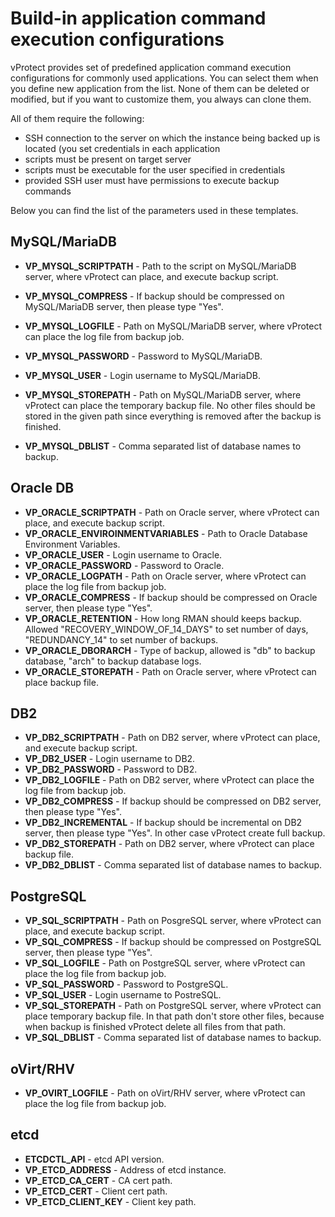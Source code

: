 # Build-in application command execution configurations 

vProtect provides set of predefined application command execution configurations for commonly used applications. You can select them when you define new application from the list. None of them can be deleted or modified, but if you want to customize them, you always can clone them.

All of them require the following:

* SSH connection to the server on which the instance being backed up is located (you set credentials in each application
* scripts must be present on target server
* scripts must be executable for the user specified in credentials
* provided SSH user must have permissions to execute backup commands

Below you can find the list of the parameters used in these templates.

## MySQL/MariaDB

- **VP\_MYSQL\_SCRIPTPATH** - Path to the script on MySQL/MariaDB server, where vProtect can place, and execute backup script.

- **VP\_MYSQL\_COMPRESS** - If backup should be compressed on MySQL/MariaDB server, then please type \"Yes\".

- **VP\_MYSQL\_LOGFILE** - Path on MySQL/MariaDB server, where vProtect can place the log file from backup job.

- **VP\_MYSQL\_PASSWORD** - Password to MySQL/MariaDB.

- **VP\_MYSQL\_USER** - Login username to MySQL/MariaDB.

- **VP\_MYSQL\_STOREPATH** - Path on MySQL/MariaDB server, where vProtect can place the temporary backup file. No other files should be stored in the given path since everything is removed after the backup is finished.

- **VP\_MYSQL\_DBLIST** - Comma separated list of database names to backup.

## Oracle DB

- **VP\_ORACLE\_SCRIPTPATH** - Path on Oracle server, where vProtect can place, and execute backup script.
- **VP\_ORACLE\_ENVIROINMENTVARIABLES** - Path to Oracle Database Environment Variables.
- **VP\_ORACLE\_USER** - Login username to Oracle.
- **VP\_ORACLE\_PASSWORD** - Password to Oracle.
- **VP\_ORACLE\_LOGPATH** - Path on Oracle server, where vProtect can place the log file from backup job.
- **VP\_ORACLE\_COMPRESS** - If backup should be compressed on Oracle server, then please type \"Yes\".
- **VP\_ORACLE\_RETENTION** - How long RMAN should keeps backup. Allowed "RECOVERY\_WINDOW\_OF\_14\_DAYS\" to set number of days, \"REDUNDANCY\_14\" to set number of backups.
- **VP\_ORACLE\_DBORARCH** - Type of backup, allowed is \"db\" to backup database, \"arch\" to backup database logs.
- **VP\_ORACLE\_STOREPATH** - Path on Oracle server, where vProtect can place backup file.


## DB2

- **VP\_DB2\_SCRIPTPATH** - Path on DB2 server, where vProtect can place, and execute backup script.
- **VP\_DB2\_USER** - Login username to DB2.
- **VP\_DB2\_PASSWORD** - Password to DB2.
- **VP\_DB2\_LOGFILE** - Path on DB2 server, where vProtect can place the log file from backup job.
- **VP\_DB2\_COMPRESS** - If backup should be compressed on DB2 server, then please type \"Yes\".
- **VP\_DB2\_INCREMENTAL** - If backup should be incremental on DB2 server, then please type \"Yes\". In other case vProtect create full backup.
- **VP\_DB2\_STOREPATH** - Path on DB2 server, where vProtect can place backup file.
- **VP\_DB2\_DBLIST** - Comma separated list of database names to backup.

## PostgreSQL

-  **VP\_SQL\_SCRIPTPATH** -  Path on PosgreSQL server, where vProtect can place, and execute backup script.
- **VP\_SQL\_COMPRESS** - If backup should be compressed on PostgreSQL server, then please type \"Yes\".
- **VP\_SQL\_LOGFILE** - Path on PostgreSQL server, where vProtect can place the log file from backup job.
- **VP\_SQL\_PASSWORD** - Password to PostgreSQL.
- **VP\_SQL\_USER** - Login username to PostreSQL.
- **VP\_SQL\_STOREPATH** - Path on PostgreSQL server, where vProtect can place temporary backup file. In that path don't store other files, because when backup is finished vProtect delete all files from that path.
- **VP\_SQL\_DBLIST** - Comma separated list of database names to backup.

## oVirt/RHV

- **VP\_OVIRT\_LOGFILE** - Path on oVirt/RHV server, where vProtect can place the log file from backup job.

## etcd

- **ETCDCTL\_API** - etcd API version.
- **VP\_ETCD\_ADDRESS** - Address of etcd instance.
- **VP\_ETCD\_CA\_CERT** - CA cert path.
- **VP\_ETCD\_CERT** - Client cert path.
- **VP\_ETCD\_CLIENT\_KEY** - Client key path.

